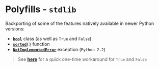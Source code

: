 # Polyfills - `stdlib`

Backporting of some of the features natively available in newer Python versions:

- [**`bool`**](types/bool.py) class (as well as `True` and `False`)
- [**`sorted()`**](sorted.py) function
- [**`NotImplementedError`**](exceptions.py) exception (`Python 2.2`)

> See [**here**](boolean.py) for a quick one-time workaround for `True` and `False`
